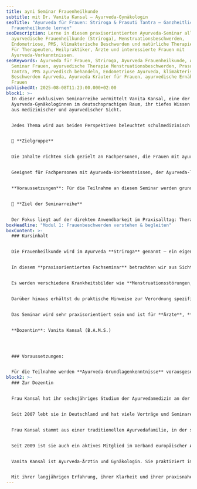 ```yaml
---
title: ayni Seminar Frauenheilkunde
subtitle: mit Dr. Vanita Kansal – Ayurveda-Gynäkologin
seoTitle: "Ayurveda für Frauen: Striroga & Prasuti Tantra – Ganzheitliche
  Frauenheilkunde lernen"
seoDescription: Lerne in diesem praxisorientierten Ayurveda-Seminar alles über
  ayurvedische Frauenheilkunde (Striroga), Menstruationsbeschwerden,
  Endometriose, PMS, klimakterische Beschwerden und natürliche Therapieformen.
  Für Therapeuten, Heilpraktiker, Ärzte und interessierte Frauen mit
  Ayurveda-Vorkenntnissen.
seoKeywords: Ayurveda für Frauen, Striroga, Ayurveda Frauenheilkunde, Ayurveda
  Seminar Frauen, ayurvedische Therapie Menstruationsbeschwerden, Prasuti
  Tantra, PMS ayurvedisch behandeln, Endometriose Ayurveda, klimakterische
  Beschwerden Ayurveda, Ayurveda Kräuter für Frauen, ayurvedische Ernährung
  Frauen
publishedAt: 2025-08-08T11:23:00.000+02:00
block1: >-
  In dieser exklusiven Seminarreihe vermittelt Vanita Kansal, eine der wenigen
  Ayurveda-Gynäkologinnen im deutschsprachigen Raum, ihr tiefes Wissen
  aus medizinischer und ayurvedischer Sicht.


  Jedes Thema wird aus beiden Perspektiven beleuchtet schulmedizinisch fundiert und ayurvedisch interpretiert. Daraus entsteht ein praxisnaher, ganzheitlicher Blick auf zentrale Themen der Frauenheilkunde.


  👥 **Zielgruppe**


  Die Inhalte richten sich gezielt an Fachpersonen, die Frauen mit ayurvedischem Wissen kompetent und differenziert begleiten möchten sei es bei Beschwerden, im Kinderwunsch oder in den Wechseljahren.


  Geeignet für Fachpersonen mit Ayurveda-Vorkenntnissen, der Ayurveda-Therapie, Ayurveda-Medizin, Gynäkologie, Naturheilpraxis und auch an Frauen die mehr über sich selbst lernen möchten und etwas für Ihre Gesundheit tun wollen. 


  **Voraussetzungen**: Für die Teilnahme an diesem Seminar werden grundlegende Kenntnisse im Ayurveda vorausgesetzt. Du solltest bereits mit den zentralen Konzepten wie den drei **Doshas** (Vata, Pitta, Kapha), den sieben **Dhatus** (Körpergeweben) sowie **Mala** (Ausscheidungsprodukte), **Agni** (Verdauungsfeuer) und **Ama** (Stoffwechselrückstände) vertraut sein. Auch ein grundlegendes Verständnis der **Srotas** (Körperkanäle), der ayurvedischen **Konstitutionstypen** (Prakriti und Vikriti) sowie der **ayurvedischen Diagnostik** – etwa durch Puls- oder Zungenbeobachtung – ist hilfreich, um dem Seminar gut folgen zu können.


  🧭 **Ziel der Seminarreihe**


  Der Fokus liegt auf der direkten Anwendbarkeit im Praxisalltag: Therapiekonzepte, Fallbeispiele, manuelle Anwendungen, Ernährung, Kräuter, Lebensstil angepasst an den Konstitutionstyp und den Lebensabschnitt.
boxHeadline: "Modul 1: Frauenbeschwerden verstehen & begleiten"
boxContent: >-
  ### Kursinhalt


  Die Frauenheilkunde wird im Ayurveda **Striroga** genannt – ein eigenständiger Bereich mit einem besonderen Verständnis für die weibliche Gesundheit. Der Ayurveda hat hierzu über Jahrtausende hinweg fundierte Literatur und wirksame Behandlungskonzepte hervorgebracht.


  In diesem **praxisorientierten Fachseminar** betrachten wir aus Sicht von **Striroga** und **Prasuti Tantra** die Anatomie und Physiologie des weiblichen Fortpflanzungssystems – sowohl **ayurvedisch** als auch **schulmedizinisch**.


  Es werden verschiedene Krankheitsbilder wie **Menstruationsstörungen, PMS, Amenorrhö, Dysmenorrhö, Endometriose** sowie **Endometritis** vorgestellt. Diese werden ayurvedisch-pathophysiologisch erklärt, und es werden passende **Therapieansätze** diskutiert. Auch **klimakterische Beschwerden** und deren ganzheitliche Behandlung sowie **präventive Maßnahmen** sind Bestandteil des Seminars.


  Darüber hinaus erhältst du praktische Hinweise zur Verordnung spezifischer **Ayurveda-Kräuter** sowie **Ernährungsempfehlungen für Frauen** – sowohl präventiv als auch therapeutisch.


  Das Seminar wird sehr praxisorientiert sein und ist für **Ärzte**, **Therapeuten** und **Heilpraktiker** geeignet. Und es richtet sich natürlich auch an alle Frauen, die mehr über sich selbst lernen möchten und etwas für Ihre Gesundheit tun wollen.


  **Dozentin**: Vanita Kansal (B.A.M.S.) 




  ### Voraussetzungen:


  Für die Teilnahme werden **Ayurveda-Grundlagenkenntnisse** vorausgesetzt (z. B. Kenntnisse zu **Doshas, Dhatus, Agni, Ama, Srotas, Prakriti/Vikriti** und der ayurvedischen Diagnostik).
block2: >-
  ### Zur Dozentin


  Frau Kansal hat ihr sechsjähriges Studium der Ayurvedamedizin an der Baba Farid University of Health Sciences mit Auszeichnung absolviert. Danach hat sie auch als Dozentin am Mai Bhago Ayurveda College, Mukatsar gelehrt und an verschiedenen Kliniken parallel praktiziert. 


  Seit 2007 lebt sie in Deutschland und hat viele Vorträge und Seminare in Deutschland, der Schweiz und in China gehalten. Seit 2010 arbeitet sie als Ayurveda-Expertin im Ayurveda Parkschlösschen in Traben-Trarbach. Im Jahr 2016 hat sie ihre Heilpraktikerprüfung absolviert. 


  Frau Kansal stammt aus einer traditionellen Ayurvedafamilie, in der sie mit tiefem ayurvedischen Wissen, Yoga und Meditationsritualen aufgewachsen ist. Ihre Hauptvision ist es, der Menschheit Ayurveda nahe zu bringen, so dass viele Menschen von diesem tiefen und alten Wissen profitieren und gesund leben können. 


  Seit 2009 ist sie auch ein aktives Mitglied im Verband europäischer Ayurveda Mediziner und Therapeuten (VEAT). Sie hält seit 5 Jahren das Fachseminar Ayurveda für Frauen Für Ärzte, Heilpraktiker und Therapeuten.


  Vanita Kansal ist Ayurveda-Ärztin und Gynäkologin. Sie praktiziert im Prakschlösschen, einer bekannten Klinik für integrative Medizin, wo sie Frauen mit ganzheitlichem Blick begleitet. Ihre Stärke liegt in der Verbindung von schulmedizinischem Wissen mit der tiefen Heilkraft des klassischen Ayurveda.


  Mit ihrer langjährigen Erfahrung, ihrer Klarheit und ihrer praxisnahen Art vermittelt sie Ayurveda so, dass es im Alltag von Ärzten, Heilpraktikern und Therapeuten direkt anwendbar wird.
---
```

